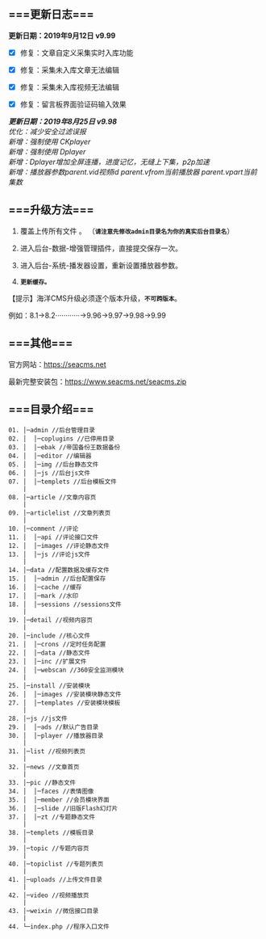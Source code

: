 ===更新日志===
------------------------------------- 
 
**更新日期：2019年9月12日 v9.99**

- [X] 修复：文章自定义采集实时入库功能

- [X] 修复：采集未入库文章无法编辑

- [X] 修复：采集未入库视频无法编辑

- [X] 修复：留言板界面验证码输入效果


***更新日期：2019年8月25日 v9.98***    
*优化：减少安全过滤误报*  
*新增：强制使用 CKplayer*  
*新增：强制使用 Dplayer*  
*新增：Dplayer增加全屏连播，进度记忆，无缝上下集，p2p加速*  
*新增：播放器参数parent.vid视频id  parent.vfrom当前播放器  parent.vpart当前集数*  



===升级方法=== 
------------------------------------- 

1. 覆盖上传所有文件 。 （**`请注意先修改admin目录名为你的真实后台目录名`**）

2. 进入后台-数据-增强管理插件，直接提交保存一次。 

3. 进入后台-系统-播发器设置，重新设置播放器参数。 

4. **`更新缓存。 `**



【提示】海洋CMS升级必须逐个版本升级，**`不可跨版本`**。 

例如：8.1->8.2············->9.96->9.97->9.98->9.99


===其他=== 
------------------------------------- 
官方网站：https://seacms.net

最新完整安装包：https://www.seacms.net/seacms.zip



===目录介绍===
-------------------------------------
```
01. │─admin //后台管理目录
02. │  │─coplugins //已停用目录
03. │  │─ebak //帝国备份王数据备份
04. │  │─editor //编辑器
05. │  │─img //后台静态文件
06. │  │─js //后台js文件
07. │  │─templets //后台模板文件
    | 
08. │─article //文章内容页
    |
09. │─articlelist //文章列表页
    |
10. │─comment //评论
11. │  │─api //评论接口文件
12. │  │─images //评论静态文件
13. │  │─js //评论js文件
    |
14. │─data //配置数据及缓存文件
15. │  │─admin //后台配置保存
16. │  │─cache //缓存
17. │  │─mark //水印
18. │  │─sessions //sessions文件
    |
19. │─detail //视频内容页
    |
20. │─include //核心文件
21. │  │─crons //定时任务配置
22. │  │─data //静态文件
23. │  │─inc //扩展文件
24. │  │─webscan //360安全监测模块
    |
25. │─install //安装模块
26. │  │─images //安装模块静态文件
27. │  │─templates //安装模块模板
    |
28. │─js //js文件
29. │  │─ads //默认广告目录
30. │  │─player //播放器目录
    |
31. │─list //视频列表页
    |
32. │─news //文章首页
    |
33. │─pic //静态文件
34. │  │─faces //表情图像
35. │  │─member //会员模块界面
36. │  │─slide //旧版Flash幻灯片
37. │  │─zt //专题静态文件
    |
38. │─templets //模板目录
    |
39. │─topic //专题内容页
    |
40. │─topiclist //专题列表页
    |
41. │─uploads //上传文件目录
    |
42. │─video //视频播放页
    |
43. │─weixin //微信接口目录
    |
44. └─index.php //程序入口文件
```
